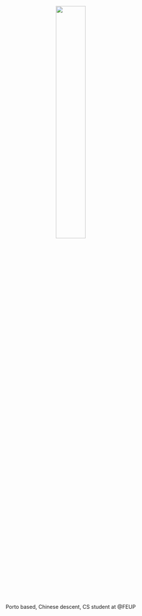 
<div align="center">

<a><img src="https://readme-typing-svg.herokuapp.com?font=Exo+2&size=16&duration=1700&pause=1000&color=234D20&background=FFFFFF&center=true&vCenter=true&random=false&width=300&height=80&lines=Hi,+I'm+Ricardo+Yang+%F0%9F%91%8B;Welcome+to+my+Github;" width=40%></a>

</div>

<br>

<p align=center>
Porto based, Chinese descent, CS student at @FEUP

</p>



